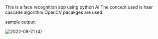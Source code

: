 This is a face recognition app using python AI
The concept used is haar cascade algorithm 
OpenCV pacakges are used.

sample output:


![2022-08-21 (4)](https://user-images.githubusercontent.com/76394992/185768015-3586a76d-e59a-4266-8a5e-ef3cb4c75126.png)

